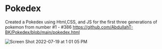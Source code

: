 # Pokedex
Created a Pokedex using Html,CSS, and JS for the first three generations of pokemon from number #1 - #386
https://github.com/AbdullahT-BK/Pokedex/blob/main/pokedex.html






![Screen Shot 2022-07-19 at 1 01 05 PM](https://user-images.githubusercontent.com/66561984/179807872-352821e5-ab4a-47fb-9b15-a8bda9ff1db4.png)
